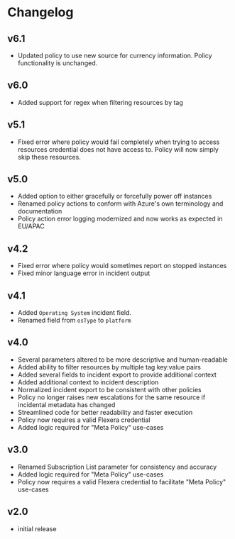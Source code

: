 # Changelog

## v6.1

- Updated policy to use new source for currency information. Policy functionality is unchanged.

## v6.0

- Added support for regex when filtering resources by tag

## v5.1

- Fixed error where policy would fail completely when trying to access resources credential does not have access to. Policy will now simply skip these resources.

## v5.0

- Added option to either gracefully or forcefully power off instances
- Renamed policy actions to conform with Azure's own terminology and documentation
- Policy action error logging modernized and now works as expected in EU/APAC

## v4.2

- Fixed error where policy would sometimes report on stopped instances
- Fixed minor language error in incident output

## v4.1

- Added `Operating System` incident field.
- Renamed field from `osType` to `platform`

## v4.0

- Several parameters altered to be more descriptive and human-readable
- Added ability to filter resources by multiple tag key:value pairs
- Added several fields to incident export to provide additional context
- Added additional context to incident description
- Normalized incident export to be consistent with other policies
- Policy no longer raises new escalations for the same resource if incidental metadata has changed
- Streamlined code for better readability and faster execution
- Policy now requires a valid Flexera credential
- Added logic required for "Meta Policy" use-cases

## v3.0

- Renamed Subscription List parameter for consistency and accuracy
- Added logic required for "Meta Policy" use-cases
- Policy now requires a valid Flexera credential to facilitate "Meta Policy" use-cases

## v2.0

- initial release
